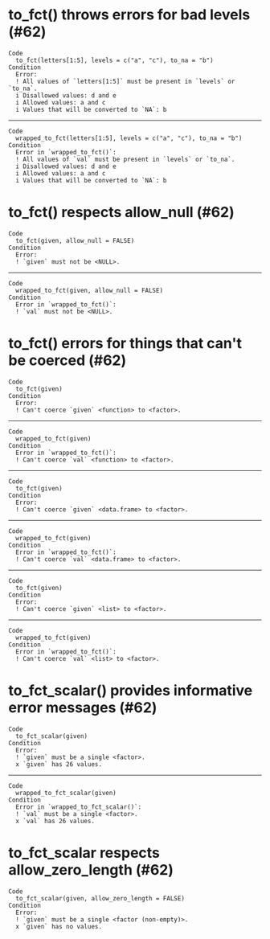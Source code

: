 # to_fct() throws errors for bad levels (#62)

    Code
      to_fct(letters[1:5], levels = c("a", "c"), to_na = "b")
    Condition
      Error:
      ! All values of `letters[1:5]` must be present in `levels` or `to_na`.
      i Disallowed values: d and e
      i Allowed values: a and c
      i Values that will be converted to `NA`: b

---

    Code
      wrapped_to_fct(letters[1:5], levels = c("a", "c"), to_na = "b")
    Condition
      Error in `wrapped_to_fct()`:
      ! All values of `val` must be present in `levels` or `to_na`.
      i Disallowed values: d and e
      i Allowed values: a and c
      i Values that will be converted to `NA`: b

# to_fct() respects allow_null (#62)

    Code
      to_fct(given, allow_null = FALSE)
    Condition
      Error:
      ! `given` must not be <NULL>.

---

    Code
      wrapped_to_fct(given, allow_null = FALSE)
    Condition
      Error in `wrapped_to_fct()`:
      ! `val` must not be <NULL>.

# to_fct() errors for things that can't be coerced (#62)

    Code
      to_fct(given)
    Condition
      Error:
      ! Can't coerce `given` <function> to <factor>.

---

    Code
      wrapped_to_fct(given)
    Condition
      Error in `wrapped_to_fct()`:
      ! Can't coerce `val` <function> to <factor>.

---

    Code
      to_fct(given)
    Condition
      Error:
      ! Can't coerce `given` <data.frame> to <factor>.

---

    Code
      wrapped_to_fct(given)
    Condition
      Error in `wrapped_to_fct()`:
      ! Can't coerce `val` <data.frame> to <factor>.

---

    Code
      to_fct(given)
    Condition
      Error:
      ! Can't coerce `given` <list> to <factor>.

---

    Code
      wrapped_to_fct(given)
    Condition
      Error in `wrapped_to_fct()`:
      ! Can't coerce `val` <list> to <factor>.

# to_fct_scalar() provides informative error messages (#62)

    Code
      to_fct_scalar(given)
    Condition
      Error:
      ! `given` must be a single <factor>.
      x `given` has 26 values.

---

    Code
      wrapped_to_fct_scalar(given)
    Condition
      Error in `wrapped_to_fct_scalar()`:
      ! `val` must be a single <factor>.
      x `val` has 26 values.

# to_fct_scalar respects allow_zero_length (#62)

    Code
      to_fct_scalar(given, allow_zero_length = FALSE)
    Condition
      Error:
      ! `given` must be a single <factor (non-empty)>.
      x `given` has no values.

